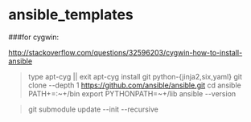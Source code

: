 # ansible_templates









###for cygwin: 

http://stackoverflow.com/questions/32596203/cygwin-how-to-install-ansible

> type apt-cyg || exit
> apt-cyg install git python-{jinja2,six,yaml}
> git clone --depth 1 https://github.com/ansible/ansible.git
> cd ansible
> PATH+=:~+/bin
> export PYTHONPATH=~+/lib
> ansible --version

> git submodule update --init --recursive
